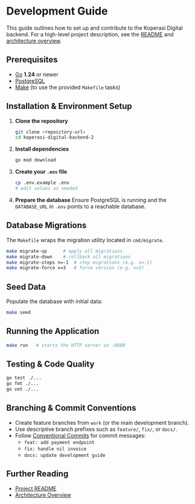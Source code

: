 # Development Guide

This guide outlines how to set up and contribute to the Koperasi Digital backend. For a high-level project description, see the [README](../README.md) and [architecture overview](overview/README.md).

## Prerequisites

- [Go](https://go.dev/) **1.24** or newer
- [PostgreSQL](https://www.postgresql.org/)
- [Make](https://www.gnu.org/software/make/) (to use the provided `Makefile` tasks)

## Installation & Environment Setup

1. **Clone the repository**
   ```bash
   git clone <repository-url>
   cd koperasi-digital-backend-2
   ```
2. **Install dependencies**
   ```bash
   go mod download
   ```
3. **Create your `.env` file**
   ```bash
   cp .env.example .env
   # edit values as needed
   ```
4. **Prepare the database**
   Ensure PostgreSQL is running and the `DATABASE_URL` in `.env` points to a reachable database.

## Database Migrations

The `Makefile` wraps the migration utility located in `cmd/migrate`.

```bash
make migrate-up      # apply all migrations
make migrate-down    # rollback all migrations
make migrate-steps n=-1  # step migrations (e.g. n=-1)
make migrate-force v=3   # force version (e.g. v=3)
```

## Seed Data

Populate the database with initial data:

```bash
make seed
```

## Running the Application

```bash
make run   # starts the HTTP server on :8080
```

## Testing & Code Quality

```bash
go test ./...
go fmt ./...
go vet ./...
```

## Branching & Commit Conventions

- Create feature branches from `work` (or the main development branch).
- Use descriptive branch prefixes such as `feature/`, `fix/`, or `docs/`.
- Follow [Conventional Commits](https://www.conventionalcommits.org/) for commit messages:
  - `feat: add payment endpoint`
  - `fix: handle nil invoice`
  - `docs: update development guide`

## Further Reading

- [Project README](../README.md)
- [Architecture Overview](overview/README.md)

